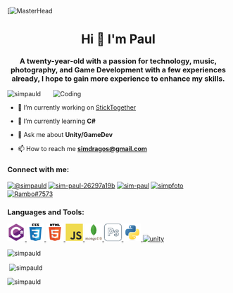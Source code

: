 [![MasterHead](https://miro.medium.com/v2/resize:fit:4800/format:webp/1*xnvIXeS5SidMSdc2bq-ANQ.gif)
<h1 align="center">Hi 👋 I'm Paul</h1>
<h3 align="center">A twenty-year-old with a passion for technology, music, photography, and Game Development with a few experiences already, I hope to gain more experience to enhance my skills.</h3>
<img align="right" alt="Coding" width="400" src="https://c.tenor.com/QWdPngpHxZ8AAAAd/family-guy-css.gif">

<p align="left"> <img src="https://komarev.com/ghpvc/?username=simpauld&label=Profile%20views&color=0e75b6&style=flat" alt="simpauld" /> </p>


- 🔭 I’m currently working on [StickTogether](https://www.youtube.com/watch?v=dQw4w9WgXcQ)

- 🌱 I’m currently learning **C#**

- 💬 Ask me about **Unity/GameDev**

- 📫 How to reach me **simdragos@gmail.com**

<h3 align="left">Connect with me:</h3>
<p align="left">
<a href="https://twitter.com/@simpauld" target="blank"><img align="center" src="https://raw.githubusercontent.com/rahuldkjain/github-profile-readme-generator/master/src/images/icons/Social/twitter.svg" alt="@simpauld" height="30" width="40" /></a>
<a href="https://linkedin.com/in/sim-paul-26297a19b" target="blank"><img align="center" src="https://raw.githubusercontent.com/rahuldkjain/github-profile-readme-generator/master/src/images/icons/Social/linked-in-alt.svg" alt="sim-paul-26297a19b" height="30" width="40" /></a>
<a href="https://stackoverflow.com/users/sim-paul" target="blank"><img align="center" src="https://raw.githubusercontent.com/rahuldkjain/github-profile-readme-generator/master/src/images/icons/Social/stack-overflow.svg" alt="sim-paul" height="30" width="40" /></a>
<a href="https://instagram.com/simpauld" target="blank"><img align="center" src="https://raw.githubusercontent.com/rahuldkjain/github-profile-readme-generator/master/src/images/icons/Social/instagram.svg" alt="simpfoto" height="30" width="40" /></a>
<a href="https://discord.gg/Rambo#7573" target="blank"><img align="center" src="https://raw.githubusercontent.com/rahuldkjain/github-profile-readme-generator/master/src/images/icons/Social/discord.svg" alt="Rambo#7573" height="30" width="40" /></a>
</p>

<h3 align="left">Languages and Tools:</h3>
<p align="left"> <a href="https://www.w3schools.com/cs/" target="_blank" rel="noreferrer"> <img src="https://raw.githubusercontent.com/devicons/devicon/master/icons/csharp/csharp-original.svg" alt="csharp" width="40" height="40"/> </a> <a href="https://www.w3schools.com/css/" target="_blank" rel="noreferrer"> <img src="https://raw.githubusercontent.com/devicons/devicon/master/icons/css3/css3-original-wordmark.svg" alt="css3" width="40" height="40"/> </a> <a href="https://www.w3.org/html/" target="_blank" rel="noreferrer"> <img src="https://raw.githubusercontent.com/devicons/devicon/master/icons/html5/html5-original-wordmark.svg" alt="html5" width="40" height="40"/> </a> <a href="https://developer.mozilla.org/en-US/docs/Web/JavaScript" target="_blank" rel="noreferrer"> <img src="https://raw.githubusercontent.com/devicons/devicon/master/icons/javascript/javascript-original.svg" alt="javascript" width="40" height="40"/> </a> <a href="https://www.mongodb.com/" target="_blank" rel="noreferrer"> <img src="https://raw.githubusercontent.com/devicons/devicon/master/icons/mongodb/mongodb-original-wordmark.svg" alt="mongodb" width="40" height="40"/> </a> <a href="https://www.photoshop.com/en" target="_blank" rel="noreferrer"> <img src="https://raw.githubusercontent.com/devicons/devicon/master/icons/photoshop/photoshop-line.svg" alt="photoshop" width="40" height="40"/> </a> <a href="https://www.python.org" target="_blank" rel="noreferrer"> <img src="https://raw.githubusercontent.com/devicons/devicon/master/icons/python/python-original.svg" alt="python" width="40" height="40"/> </a> <a href="https://unity.com/" target="_blank" rel="noreferrer"> <img src="https://www.vectorlogo.zone/logos/unity3d/unity3d-icon.svg" alt="unity" width="40" height="40"/> </a> </p>

<p><img align="center" src="https://github-readme-stats.vercel.app/api/top-langs?username=simpauld&show_icons=true&locale=en&layout=compact" alt="simpauld" /></p>

<p>&nbsp;<img align="center" src="https://github-readme-stats.vercel.app/api?username=simpauld&show_icons=true&locale=en" alt="simpauld" /></p>

<p><img align="center" src="https://github-readme-streak-stats.herokuapp.com/?user=simpauld&" alt="simpauld" /></p>
